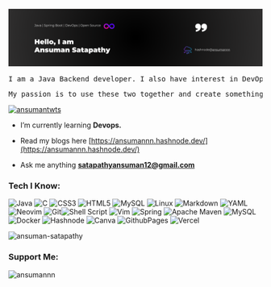 ![profile.png](https://github.com/ansuman-satapathy/ansuman-satapathy/blob/main/assets/profile.png)

<pre>
I am a Java Backend developer. I also have interest in DevOps. Let's connect and work together.
</pre>
<pre>My passion is to use these two together and create something valuable for the tech community.</pre>


<p align="left"> <a href="https://twitter.com/ansumantwts" target="blank"><img src="https://img.shields.io/twitter/follow/ansumantwts?logo=twitter&style=for-the-badge" alt="ansumantwts" /></a> </p>

- I’m currently learning **Devops.**

- Read my blogs here [https://ansumannn.hashnode.dev/](https://ansumannn.hashnode.dev/)

- Ask me anything **satapathyansuman12@gmail.com**



### Tech I Know:
![Java](https://img.shields.io/badge/java-%23ED8B00.svg?style=for-the-badge&logo=openjdk&logoColor=white) ![C](https://img.shields.io/badge/c-%2300599C.svg?style=for-the-badge&logo=c&logoColor=white) ![CSS3](https://img.shields.io/badge/css3-%231572B6.svg?style=for-the-badge&logo=css3&logoColor=white) ![HTML5](https://img.shields.io/badge/html5-%23E34F26.svg?style=for-the-badge&logo=html5&logoColor=white) ![MySQL](https://img.shields.io/badge/mysql-%2300f.svg?style=for-the-badge&logo=mysql&logoColor=white)  ![Linux](https://img.shields.io/badge/Linux-FCC624?style=for-the-badge&logo=linux&logoColor=black) ![Markdown](https://img.shields.io/badge/markdown-%23000000.svg?style=for-the-badge&logo=markdown&logoColor=white) ![YAML](https://img.shields.io/badge/yaml-%23ffffff.svg?style=for-the-badge&logo=yaml&logoColor=151515)
![Neovim](https://img.shields.io/badge/NeoVim-%2357A143.svg?&style=for-the-badge&logo=neovim&logoColor=white) ![Git](https://img.shields.io/badge/git-%23F05033.svg?style=for-the-badge&logo=git&logoColor=white)![Shell Script](https://img.shields.io/badge/shell_script-%23121011.svg?style=for-the-badge&logo=gnu-bash&logoColor=white)  ![Vim](https://img.shields.io/badge/VIM-%2311AB00.svg?style=for-the-badge&logo=vim&logoColor=white!)  ![Spring](https://img.shields.io/badge/spring-%236DB33F.svg?style=for-the-badge&logo=spring&logoColor=white) ![Apache Maven](https://img.shields.io/badge/Apache%20Maven-C71A36?style=for-the-badge&logo=Apache%20Maven&logoColor=white) ![MySQL](https://img.shields.io/badge/mysql-%2300000f.svg?style=for-the-badge&logo=mysql&logoColor=white) ![Docker](https://img.shields.io/badge/docker-%230db7ed.svg?style=for-the-badge&logo=docker&logoColor=white) ![Hashnode](https://img.shields.io/badge/Hashnode-2962FF?style=for-the-badge&logo=hashnode&logoColor=white) ![Canva](https://img.shields.io/badge/Canva-%2300C4CC.svg?style=for-the-badge&logo=Canva&logoColor=white) ![GithubPages](https://img.shields.io/badge/github%20pages-121013?style=for-the-badge&logo=github&logoColor=white) ![Vercel](https://img.shields.io/badge/vercel-%23000000.svg?style=for-the-badge&logo=vercel&logoColor=white)

<p align="left"> <img src="https://komarev.com/ghpvc/?username=ansuman-satapathy&label=Profile%20views&color=0e75b6&style=flat" alt="ansuman-satapathy" /> </p>

<h3 align="left">Support Me:</h3>
<p><a href="https://www.buymeacoffee.com/ansumannn"> <img align="left" src="https://cdn.buymeacoffee.com/buttons/v2/default-yellow.png" height="50" width="210" alt="ansumannn" /></a></p><br><br>
